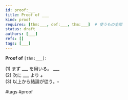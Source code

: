 ```yaml
---
id: proof:___
title: Proof of ___
kind: proof
requires: [thm:___, def:___, thm:___]  # 使うもの全部
status: draft
authors: [___]
refs: []
tags: [___]
---
```


**Proof of** `[thm:___]`:

(1) まず ___ を用いる。$\,\,$___  
(2) 次に ___ より ___。$\,\,$___  
(3) 以上から結論が従う。$\square$

#tags #proof
